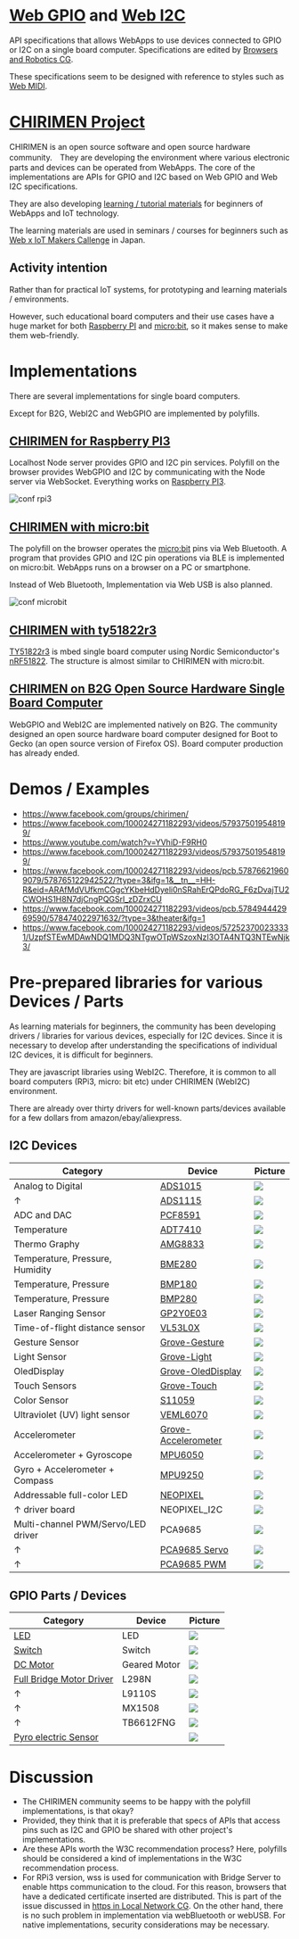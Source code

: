 # [Web GPIO](https://github.com/browserobo/WebGPIO) and [Web I2C](https://github.com/browserobo/WebI2C)
API specifications that allows WebApps to use devices connected to GPIO or I2C on a single board computer.
Specifications are edited by [Browsers and Robotics CG](https://www.w3.org/community/browserobo/).

These specifications seem to be designed with reference to styles such as [Web MIDI](https://www.w3.org/TR/webmidi/).

# [CHIRIMEN Project](https://chirimen.org)
CHIRIMEN is an open source software and open source hardware community.　They are developing the environment where various electronic parts and devices can be operated from WebApps. The core of the implementations are APIs for GPIO and I2C based on Web GPIO and Web I2C specifications.

They are also developing [learning / tutorial materials](https://tutorial.chirimen.org) for beginners of WebApps and IoT technology.

The learning materials are used in seminars / courses for beginners such as [Web x IoT Makers Callenge](https://webiotmakers.github.io/) in Japan.

## Activity intention
Rather than for practical IoT systems, for prototyping and learning materials / emvironments.

However, such educational board computers and their use cases have a huge market for both [Raspberry PI](https://www.raspberrypi.org/) and [micro:bit](https://microbit.org/), so it makes sense to make them web-friendly.

# Implementations
There are several implementations for single board computers.

Except for B2G, WebI2C and WebGPIO are implemented by polyfills.

## [CHIRIMEN for Raspberry PI3](https://github.com/chirimen-oh/chirimen-raspi3)
Localhost Node server provides GPIO and I2C pin services. Polyfill on the browser provides WebGPIO and I2C by communicating with the Node server via WebSocket. Everything works on [Raspberry PI3](https://www.raspberrypi.org/).

![conf rpi3](https://qiita-user-contents.imgix.net/http%3A%2F%2Fgc.dfm.lrv.jp%2F0.secerror%2Farchitecture.png?ixlib=rb-1.2.2&auto=compress%2Cformat&fit=max&s=2982bb219c6a4eed787da4d5b81e12a4)

## [CHIRIMEN with micro:bit](https://github.com/chirimen-oh/chirimen-micro-bit)
The polyfill on the browser operates the [micro:bit](https://microbit.org/) pins via Web Bluetooth. A program that provides GPIO and I2C pin operations via BLE is implemented on micro:bit. WebApps runs on a browser on a PC or smartphone.

Instead of Web Bluetooth, Implementation via Web USB is also planned.

![conf microbit](https://github.com/chirimen-oh/chirimen-micro-bit/blob/master/imgs/chirimenMicrobitDiagram.png)

## [CHIRIMEN with ty51822r3](https://github.com/chirimen-oh/chirimen-TY51822r3)
[TY51822r3](https://os.mbed.com/platforms/Switch-Science-mbed-TY51822r3/) is mbed single board computer using Nordic Semiconductor's [nRF51822](https://www.nordicsemi.com/Products/Low-power-short-range-wireless/nRF51822). The structure is almost similar to CHIRIMEN with micro:bit.

## [CHIRIMEN on B2G Open Source Hardware Single Board Computer](https://github.com/chirimen-oh/release/releases)
WebGPIO and WebI2C are implemented natively on B2G.
The community designed an open source hardware board computer designed for Boot to Gecko (an open source version of Firefox OS). Board computer production has already ended.

# Demos / Examples

- https://www.facebook.com/groups/chirimen/
- https://www.facebook.com/100024271182293/videos/579375019548199/
- https://www.youtube.com/watch?v=YVhiD-F9RH0
- https://www.facebook.com/100024271182293/videos/579375019548199/
- https://www.facebook.com/100024271182293/videos/pcb.578766219609079/578765122942522/?type=3&ifg=1&__tn__=HH-R&eid=ARAfMdVUfkmCGgcYKbeHdDyeli0nSRahErQPdoRG_F6zDvajTU2CWOHS1H8N7djCngPQGSrl_zDZrxCU
- https://www.facebook.com/100024271182293/videos/pcb.578494442969590/578474022971632/?type=3&theater&ifg=1
- https://www.facebook.com/100024271182293/videos/572523700233331/UzpfSTEwMDAwNDQ1MDQ3NTgwOTpWSzoxNzI3OTA4NTQ3NTEwNjk3/


# Pre-prepared libraries for various Devices / Parts

As learning materials for beginners, the community has been developing drivers / libraries for various devices, especially for I2C devices. Since it is necessary to develop after understanding the specifications of individual I2C devices, it is difficult for beginners.

They are javascript libraries using WebI2C. Therefore, it is common to all board computers (RPi3, micro: bit etc) under CHIRIMEN (WebI2C) environment.

There are already over thirty drivers for well-known parts/devices available for a few dollars from amazon/ebay/aliexpress.

## I2C Devices

|Category|Device|Picture|
|-|-|-|
|Analog to Digital|[ADS1015](https://chirimen.org/chirimen-raspi3/gc/top/examples/#I2C-ADS1015)|![](imgs/ADS1015.jpg)|
|↑|[ADS1115](https://chirimen.org/chirimen-raspi3/gc/top/examples/#I2C-ADS1115)|![](imgs/ADS1115.jpg)|
|ADC and DAC|[PCF8591](https://chirimen.org/chirimen-raspi3/gc/top/examples/#I2C-PCF8591)|![](imgs/PCF8591.jpg)|
|Temperature|[ADT7410](https://chirimen.org/chirimen-raspi3/gc/top/examples/#I2C-ADT7410)|![](imgs/ADT7410.jpg)|
|Thermo Graphy|[AMG8833](https://chirimen.org/chirimen-raspi3/gc/top/examples/#I2C-AMG8833)|![](imgs/AMG8833.jpg)|
|Temperature, Pressure, Humidity|[BME280](https://chirimen.org/chirimen-raspi3/gc/top/examples/#I2C-BME280)|![](imgs/BME280.jpg)|
|Temperature, Pressure|[BMP180](https://chirimen.org/chirimen-raspi3/gc/top/examples/#I2C-BMP180)|![](imgs/BMP180.jpg)|
|Temperature, Pressure|[BMP280](https://chirimen.org/chirimen-raspi3/gc/top/examples/#I2C-BMP280)|![](imgs/BMP280.jpg)|
|Laser Ranging Sensor|[GP2Y0E03](https://chirimen.org/chirimen-raspi3/gc/top/examples/#I2C-GP2Y0E03)|![](imgs/GP2Y0E03.jpg)|
|Time-of-flight distance sensor|[VL53L0X](https://chirimen.org/chirimen-raspi3/gc/top/examples/#I2C-VL53L0X)|![](imgs/VL53L0X.jpg)|
|Gesture Sensor|[Grove-Gesture](https://chirimen.org/chirimen-raspi3/gc/top/examples/#I2C-Grove-Gesture)|![](imgs/Grove-Gesture.jpg)|
|Light Sensor|[Grove-Light](https://chirimen.org/chirimen-raspi3/gc/top/examples/#I2C-Grove-Light)|![](imgs/Grove-Light.jpg)|
|OledDisplay|[Grove-OledDisplay](https://chirimen.org/chirimen-raspi3/gc/top/examples/#I2C-Grove-OledDisplay)|![](imgs/Grove-OledDisplay.jpg)|
|Touch Sensors|[Grove-Touch](https://chirimen.org/chirimen-raspi3/gc/top/examples/#I2C-Grove-Touch)|![](imgs/Grove-Touch.jpg)|
|Color Sensor|[S11059](https://chirimen.org/chirimen-raspi3/gc/top/examples/#I2C-S11059)|![](imgs/S11059.jpg)|
|Ultraviolet (UV) light sensor |[VEML6070](https://chirimen.org/chirimen-raspi3/gc/top/examples/#I2C-VEML6070)|![](imgs/VEML6070.jpg)|
|Accelerometer|[Grove-Accelerometer](https://chirimen.org/chirimen-raspi3/gc/top/examples/#I2C-Grove-Accelerometer)|![](imgs/Grove-Accelerometer.jpg)|
|Accelerometer + Gyroscope|[MPU6050](https://chirimen.org/chirimen-raspi3/gc/top/examples/#I2C-MPU6050)|![](imgs/MPU6050.jpg)|
|Gyro + Accelerometer + Compass|[MPU9250](https://chirimen.org/chirimen-raspi3/gc/top/examples/#I2C-MPU9250)|![](imgs/MPU9250.jpg)|
|Addressable full-color LED|[NEOPIXEL](https://chirimen.org/chirimen-raspi3/gc/top/examples/#I2C-NEOPIXEL_I2C)|![](imgs/NEOPIXEL.jpg)|
|↑ driver board|NEOPIXEL_I2C|![](imgs/NEOPIXEL_I2C.jpg)|
|Multi-channel PWM/Servo/LED driver|PCA9685|![](imgs/PCA9685.jpg)|
|↑|[PCA9685 Servo](https://chirimen.org/chirimen-raspi3/gc/top/examples/#I2C-PCA9685)|![](imgs/PCA9685_Servo2.jpg)|
|↑|[PCA9685 PWM](https://chirimen.org/chirimen-raspi3/gc/top/examples/#GPIO-I2C-PWMHBridge-1)|![](imgs/PCA9685.jpg)|

## GPIO Parts / Devices
|Category|Device|Picture|
|-|-|-|
|[LED](https://chirimen.org/chirimen-raspi3/gc/top/examples/#GPIO-Blink)|LED|![](imgs/LED.jpg)|
|[Switch](https://chirimen.org/chirimen-raspi3/gc/top/examples/#GPIO-Button)|Switch|![](imgs/switch.jpg)|
|[DC Motor](https://tutorial.chirimen.org/raspi3/section1#led--)|Geared Motor|![](imgs/gearedMotor.jpg)|
|[Full Bridge Motor Driver](https://chirimen.org/chirimen-raspi3/gc/top/examples/#GPIO-HBridge)|L298N|![](imgs/L298N.jpg)|
|↑|L9110S|![](imgs/L9110S.jpg)|
|↑|MX1508|![](imgs/MX1508.jpg)|
|↑|TB6612FNG|![](imgs/TB6612FNG.jpg)|
|[Pyro electric Sensor](https://chirimen.org/chirimen-raspi3/gc/top/examples/#GPIO-pirSensor)||![](imgs/PIR%20Sensor.jpg)|

# Discussion
- The CHIRIMEN community seems to be happy with the polyfill implementations, is that okay?
- Provided, they think that it is preferable that specs of APIs that access pins such as I2C and GPIO be shared with other project's implementations.
- Are these APIs worth the W3C recommendation process? Here, polyfills should be considered a kind of implementations in the W3C recommendation process.
- For RPi3 version, wss is used for communication with Bridge Server to enable https communication to the cloud. For this reason, browsers that have a dedicated certificate inserted are distributed. This is part of the issue discussed in [https in Local Network CG](https://www.w3.org/community/httpslocal/).  On the other hand, there is no such problem in implementation via webBluetooth or webUSB.
For native implementations, security considerations may be necessary.
